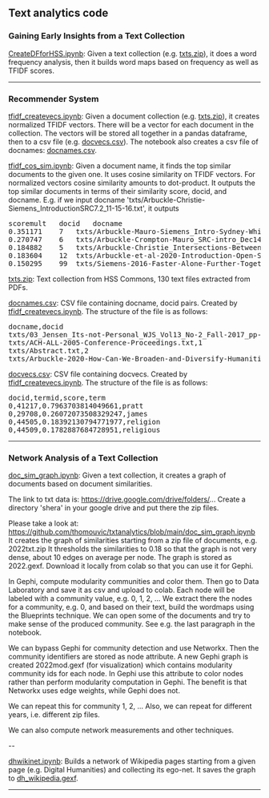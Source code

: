 ## Text analytics code

### Gaining Early Insights from a Text Collection

[CreateDFforHSS.ipynb](https://github.com/thomouvic/txtanalytics/blob/main/CreateDFforHSS.ipynb): Given a text collection (e.g. [txts.zip](https://github.com/thomouvic/txtanalytics/blob/main/txts.zip)), it does a word frequency analysis, then it builds word maps based on frequency as well as TFIDF scores. 

---

### Recommender System

[tfidf_createvecs.ipynb](https://github.com/thomouvic/txtanalytics/blob/main/tfidf_createvecs.ipynb): Given a document collection (e.g. [txts.zip](https://github.com/thomouvic/txtanalytics/blob/main/txts.zip)), it creates normalized TFIDF vectors. There will be a vector for each document in the collection. The vectors will be stored all together in a pandas dataframe, then to a csv file (e.g. [docvecs.csv](https://github.com/thomouvic/txtanalytics/blob/main/docvecs.csv)). The notebook also creates a csv file of docnames: [docnames.csv](https://github.com/thomouvic/txtanalytics/blob/main/docnames.csv).

[tfidf_cos_sim.ipynb](https://github.com/thomouvic/txtanalytics/blob/main/tfidf_cos_sim.ipynb): Given a document name, it finds the top similar documents to the given one. It uses cosine similarity on TFIDF vectors. For normalized vectors cosine similarity amounts to dot-product. It outputs the top similar documents in terms of their similarity score, docid, and docname. E.g. if we input docname 'txts/Arbuckle-Christie-Siemens_IntroductionSRC7.2_11-15-16.txt', it outputs

<pre>
scoremult	docid	docname
0.351171	7	txts/Arbuckle-Mauro-Siemens_Intro-Sydney-Whist...
0.270747	6	txts/Arbuckle-Crompton-Mauro_SRC-intro_Dec14.txt
0.184882	5	txts/Arbuckle-Christie_Intersections-Between_S...
0.183604	12	txts/Arbuckle-et-al-2020-Introduction-Open-Sch...
0.150295	99	txts/Siemens-2016-Faster-Alone-Further-Togethe...
</pre>

[txts.zip](https://github.com/thomouvic/txtanalytics/blob/main/txts.zip): Text collection from HSS Commons, 130 text files extracted from PDFs. 

[docnames.csv](https://github.com/thomouvic/txtanalytics/blob/main/docnames.csv): CSV file containing docname, docid pairs. Created by [tfidf_createvecs.ipynb](https://github.com/thomouvic/txtanalytics/blob/main/tfidf_createvecs.ipynb). The structure of the file is as follows: 

<pre>
docname,docid
txts/03_Jensen_Its-not-Personal_WJS_Vol13_No-2_Fall-2017_pp-140-166.txt,0
txts/ACH-ALL-2005-Conference-Proceedings.txt,1
txts/Abstract.txt,2
txts/Arbuckle-2020-How-Can-We-Broaden-and-Diversify-Humanities-Knowledge-Translation.txt,3
</pre>

[docvecs.csv](https://github.com/thomouvic/txtanalytics/blob/main/docvecs.csv): CSV file containing docvecs. Created by [tfidf_createvecs.ipynb](https://github.com/thomouvic/txtanalytics/blob/main/tfidf_createvecs.ipynb). The structure of the file is as follows: 

<pre>
docid,termid,score,term
0,41217,0.7963703814049661,pratt
0,29708,0.26072073508329247,james
0,44505,0.18392130794771977,religion
0,44509,0.1782887684728951,religious
</pre>

---
### Network Analysis of a Text Collection

[doc_sim_graph.ipynb](https://github.com/thomouvic/txtanalytics/blob/main/doc_sim_graph.ipynb): Given a text collection, it creates a graph of documents based on document similarities. 

The link to txt data is: https://drive.google.com/drive/folders/...
Create a directory 'shera' in your google drive and put there the zip files. 

Please take a look at: https://github.com/thomouvic/txtanalytics/blob/main/doc_sim_graph.ipynb
It creates the graph of similarities starting from a zip file of documents, e.g. 2022txt.zip
It thresholds the similarities to 0.18 so that the graph is not very dense, about 10 edges on average per node. 
The graph is stored as 2022.gexf. Download it locally from colab so that you can use it for Gephi.

In Gephi, compute modularity communities and color them. Then go to Data Laboratory and save it as csv and upload to colab. Each node will be labeled with a community value, e.g. 0, 1, 2, ... We extract there the nodes for a community, e.g. 0, and based on their text, build the wordmaps using the Blueprints technique. We can open some of the documents and try to make sense of the produced community. See e.g. the last paragraph in the notebook. 

We can bypass Gephi for community detection and use Networkx. Then the community identifiers are stored as node attribute. A new Gephi graph is created 2022mod.gexf (for visualization) which contains modularity community ids for each node. In Gephi use this attribute to color nodes rather than perform modularity computation in Gephi. The benefit is that Networkx uses edge weights, while Gephi does not. 

We can repeat this for community 1, 2, ... Also, we can repeat for different years, i.e. different zip files. 

We can also compute network measurements and other techniques.

--

[dhwikinet.ipynb](https://github.com/thomouvic/txtanalytics/blob/main/dhwikinet.ipynb): Builds a network of Wikipedia pages starting from a given page (e.g. Digital Humanities) and collecting its ego-net. It saves the graph to [dh_wikipedia.gexf](https://github.com/thomouvic/txtanalytics/blob/main/dh_wikipedia.gexf). 

---

